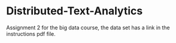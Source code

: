 # Distributed-Text-Analytics
Assignment 2 for the big data course, the data set has a link in the instructions pdf file. 
